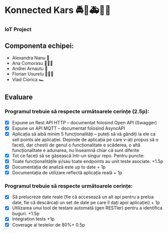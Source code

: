 # Konnected Kars 🚔🚖🚑🚗🚜
### IoT Project

## Componenta echipei:
- Alexandra Nanu 💫
- Ana Comorasu 👩🏼‍💻
- Andrei Arnautu 🏁
- Florian Usurelu 🧚🏼‍♀️
- Vlad Ciorica 🏎


## Evaluare
### Programul trebuie să respecte următoarele cerințe (2.5p):
- [X] Expune un Rest API HTTP – documentat folosind Open API (Swagger) 
- [X] Expune un API MQTT – documentat folosind AsyncAPI
- [X] Aplicația să aibă minim 5 funcționalități – puteți să vă gândiți la ele ca sell points ale aplicației. Depinde de aplicația pe care v-ați propus să o faceți, dar chestii de genul o funcționalitate e scăderea, o altă funcționalitate e adunarea, nu înseamnă chiar că sunt diferite 
- [X] Tot ce faceți să se găsească într-un singur repo.
Pentru puncte:
- [X] Toate funcționalitățile și/sau toate endpoints au unit teste asociate. +1.5p
- [X] Documentația de analiză este up to date + 1p
- [X] Documentația de utilizare reflectă aplicația reală + 1p

### Programul trebuie să respecte următoarele cerințe:
- [X] Să prelucreze date reale (fie că accesează un alt api pentru a prelua date, fie că descărcați un set de date pe care îl dați apoi aplicației) + 1p
- [X] Utilizarea unui tool de testare automată (gen RESTler) pentru a identifica buguri. +1.5p
- [X] Integration tests +1p
- [X] Coverage al testelor de 80%+ 0.5p